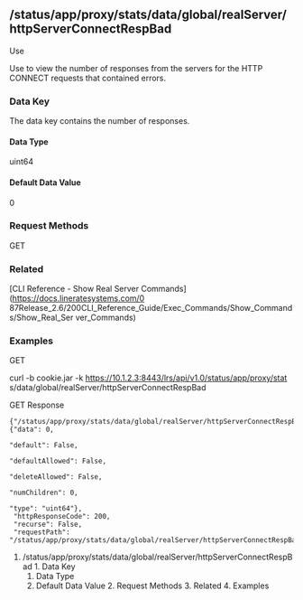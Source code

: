 ## /status/app/proxy/stats/data/global/realServer/httpServerConnectRespBad

Use

Use to view the number of responses from the servers for the HTTP CONNECT
requests that contained errors.

### Data Key

The data key contains the number of responses.

#### Data Type

uint64

#### Default Data Value

0

### Request Methods

GET

### Related

[CLI Reference - Show Real Server Commands](https://docs.lineratesystems.com/0
87Release_2.6/200CLI_Reference_Guide/Exec_Commands/Show_Commands/Show_Real_Ser
ver_Commands)

### Examples

GET

curl -b cookie.jar -k https://10.1.2.3:8443/lrs/api/v1.0/status/app/proxy/stat
s/data/global/realServer/httpServerConnectRespBad

GET Response

    
    {"/status/app/proxy/stats/data/global/realServer/httpServerConnectRespBad": {"data": 0,
                                                                                  "default": False,
                                                                                  "defaultAllowed": False,
                                                                                  "deleteAllowed": False,
                                                                                  "numChildren": 0,
                                                                                  "type": "uint64"},
     "httpResponseCode": 200,
     "recurse": False,
     "requestPath": "/status/app/proxy/stats/data/global/realServer/httpServerConnectRespBad"}
    

  1. /status/app/proxy/stats/data/global/realServer/httpServerConnectRespBad
    1. Data Key
      1. Data Type
      2. Default Data Value
    2. Request Methods
    3. Related
    4. Examples

